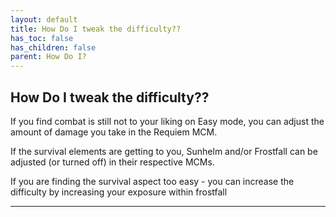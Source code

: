 ```yaml
---
layout: default
title: How Do I tweak the difficulty??
has_toc: false
has_children: false
parent: How Do I?
---
```


## How Do I tweak the difficulty??

If you find combat is still not to your liking on Easy mode, you can adjust the amount of damage you take in the Requiem MCM.

If the survival elements are getting to you, Sunhelm and/or Frostfall can be adjusted (or turned off) in their respective MCMs. 

If you are finding the survival aspect too easy - you can increase the difficulty by increasing your exposure within frostfall 

---